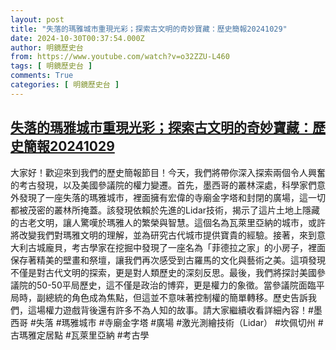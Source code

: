 ```yaml
---
layout: post
title: "失落的瑪雅城市重現光彩；探索古文明的奇妙寶藏：歷史簡報20241029"
date: 2024-10-30T00:37:54.000Z
author: 明鏡歷史台
from: https://www.youtube.com/watch?v=o32ZZU-L460
tags: [ 明鏡歷史台 ]
comments: True
categories: [ 明鏡歷史台 ]
---
```

<!--1730248674000-->
[失落的瑪雅城市重現光彩；探索古文明的奇妙寶藏：歷史簡報20241029](https://www.youtube.com/watch?v=o32ZZU-L460)
------

<div>
大家好！歡迎來到我們的歷史簡報節目！今天，我們將帶你深入探索兩個令人興奮的考古發現，以及美國參議院的權力變遷。首先，墨西哥的叢林深處，科學家們意外發現了一座失落的瑪雅城市，裡面擁有宏偉的寺廟金字塔和封閉的廣場，這一切都被茂密的叢林所掩蓋。該發現依賴於先進的Lidar技術，揭示了這片土地上隱藏的古老文明，讓人驚嘆於瑪雅人的繁榮與智慧。這個名為瓦萊里亞納的城市，或許將改變我們對瑪雅文明的理解，並為研究古代城市提供寶貴的經驗。接著，來到意大利古城龐貝，考古學家在挖掘中發現了一座名為「菲德拉之家」的小房子，裡面保存著精美的壁畫和祭壇，讓我們再次感受到古羅馬的文化與藝術之美。這項發現不僅是對古代文明的探索，更是對人類歷史的深刻反思。最後，我們將探討美國參議院的50-50平局歷史，這不僅是政治的博弈，更是權力的象徵。當參議院面臨平局時，副總統的角色成為焦點，但這並不意味著控制權的簡單轉移。歷史告訴我們，這場權力遊戲背後還有許多不為人知的故事。請大家繼續收看詳細內容！#墨西哥 #失落 #瑪雅城市 #寺廟金字塔 #廣場 #激光測繪技術（Lidar） #坎佩切州 #古瑪雅定居點 #瓦萊里亞納 #考古學
</div>
